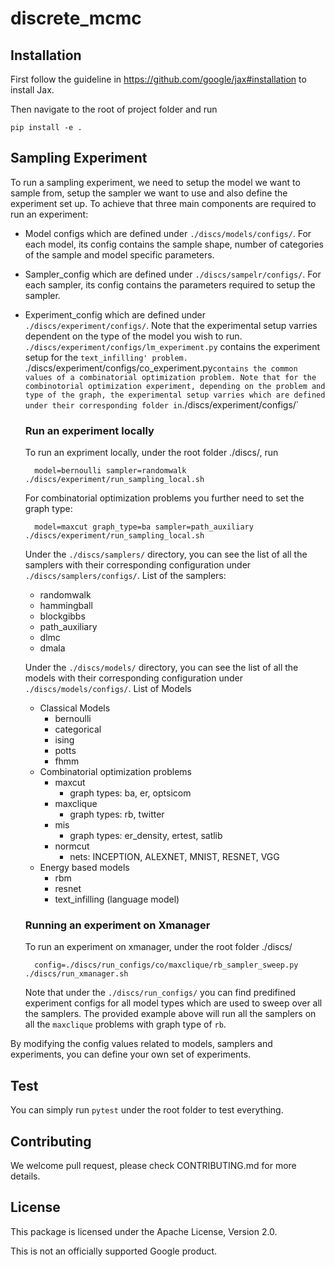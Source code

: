 # discrete_mcmc

## Installation

First follow the guideline in https://github.com/google/jax#installation to
install Jax.

Then navigate to the root of project folder and run

    pip install -e .

## Sampling Experiment
To run a sampling experiment, we need to setup the model we want to sample from, setup the sampler we want to use and also define the experiment set up. To achieve that three main components are required to run an experiment:
* Model configs which are defined under `./discs/models/configs/`. For each model, its config contains the sample shape, number of categories of the sample and model specific parameters.
* Sampler_config which are defined under `./discs/sampelr/configs/`. For each sampler, its config contains the parameters required to setup the sampler.
* Experiment_config which are defined under `./discs/experiment/configs/`. Note that the experimental setup varries dependent on the type of the model you wish to run. `./discs/experiment/configs/lm_experiment.py` contains the experiment setup for the `text_infilling' problem. `./discs/experiment/configs/co_experiment.py` contains the common values of a combinatorial optimization problem. Note that for the combinotorial optimization experiment, depending on the problem and type of the graph, the experimental setup varries which are defined under their corresponding folder in `./discs/experiment/configs/`
  
    ### Run an experiment locally 

    To run an expriment locally, under the root folder ./discs/, run 

        model=bernoulli sampler=randomwalk ./discs/experiment/run_sampling_local.sh

    For combinatorial optimization problems you further need to set the graph type:

        model=maxcut graph_type=ba sampler=path_auxiliary ./discs/experiment/run_sampling_local.sh

    Under the `./discs/samplers/` directory, you can see the list of all the samplers with their corresponding configuration under `./discs/samplers/configs/`.
    List of the samplers:
    * randomwalk
    * hammingball
    * blockgibbs
    * path_auxiliary
    * dlmc
    * dmala

    Under the `./discs/models/` directory, you can see the list of all the models with their corresponding configuration under `./discs/models/configs/`.
    List of Models
    * Classical Models
        * bernoulli
        * categorical
        * ising
        * potts
        * fhmm
    * Combinatorial optimization problems
        * maxcut
            * graph types: ba, er, optsicom
        * maxclique
            * graph types: rb, twitter
        * mis
            * graph types: er_density, ertest, satlib
        * normcut
            * nets: INCEPTION, ALEXNET, MNIST, RESNET, VGG
    * Energy based models
        * rbm
        * resnet
        * text_infilling (language model)

    ### Running an experiment on Xmanager
    To run an experiment on xmanager, under the root folder ./discs/

        config=./discs/run_configs/co/maxclique/rb_sampler_sweep.py ./discs/run_xmanager.sh

    Note that under the `./discs/run_configs/` you can find predifined experiment configs for all model types which are used to sweep over all the samplers. The provided example above will run all the samplers on all the `maxclique` problems with graph type of `rb`. 

By modifying the config values related to models, samplers and experiments, you can define your own set of experiments. 

## Test

You can simply run `pytest` under the root folder to test everything.

## Contributing

We welcome pull request, please check CONTRIBUTING.md for more details.


## License
This package is licensed under the Apache License, Version 2.0.

This is not an officially supported Google product.
